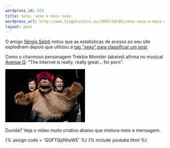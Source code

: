```yaml
--- 
wordpress_id: 523
title: Sexo, sexo e mais sexo
wordpress_url: http://www.tiagoluchini.eu/2007/10/05/sexo-sexo-e-mais-sexo/
layout: post
---
```

O amigo <a href="http://slsnake.wordpress.com/" target="_blank">Sérgio Seloti</a> notou que as estatísticas de acesso ao seu site explodiram depois que utilizou a <a href="http://slsnake.wordpress.com/2007/10/01/as-estatisticas-e-o-sexo/" target="_blank">tag "sexo" para classificar um post</a>.

Como o charmoso personagem Trekkie Monster (abaixo) afirma no musical <a href="http://www.avenueq.com/" target="_blank">Avenue Q</a>: "The Internet is really, really great... for porn".

![trekkie](/wp-content/uploads/2007/10/trekkiemonster.jpg)

Duvida? Veja o vídeo muito criativo abaixo que mistura meio e mensagem:

{% assign code = 'QOFTQpNhsWE' %}
{% include youtube.html %}

